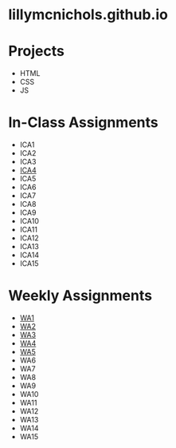 # lillymcnichols.github.io

# Projects
* HTML
* CSS
* JS

# In-Class Assignments
* ICA1
* ICA2
* ICA3
* [ICA4](https://lillymcnichols.github.io/ica/ica4.html)
* ICA5
* ICA6
* ICA7
* ICA8
* ICA9
* ICA10
* ICA11
* ICA12
* ICA13
* ICA14
* ICA15

# Weekly Assignments
* [WA1](https://lillymcnichols.github.io/wa/wa1.html)
* [WA2](https://lillymcnichols.github.io/wa/wa2.html)
* [WA3](https://lillymcnichols.github.io/wa/wa3.html)
* [WA4](https://lillymcnichols.github.io/wa/wa4.html)
* [WA5](https://lillymcnichols.github.io/wa/wa6.html)
* WA6
* WA7
* WA8
* WA9
* WA10
* WA11
* WA12
* WA13
* WA14
* WA15
